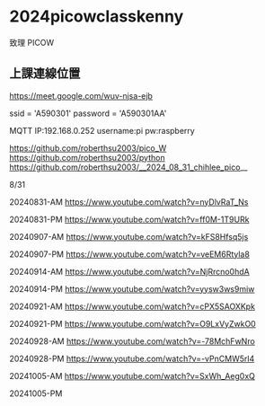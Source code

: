 # 2024picowclasskenny

致理 PICOW

## 上課連線位置

https://meet.google.com/wuv-njsa-ejb

ssid = 'A590301'
password = 'A590301AA'

MQTT
IP:192.168.0.252
username:pi
pw:raspberry

https://github.com/roberthsu2003/pico_W
https://github.com/roberthsu2003/python
https://github.com/roberthsu2003/__2024_08_31_chihlee_pico__

8/31

20240831-AM https://www.youtube.com/watch?v=nyDlvRaT_Ns

20240831-PM https://www.youtube.com/watch?v=ff0M-1T9URk

20240907-AM https://www.youtube.com/watch?v=kFS8Hfsq5js

20240907-PM https://www.youtube.com/watch?v=veEM6Rtyla8

20240914-AM https://www.youtube.com/watch?v=NjRrcno0hdA

20240914-PM https://www.youtube.com/watch?v=yysw3ws9miw

20240921-AM https://www.youtube.com/watch?v=cPX5SAOXKpk

20240921-PM https://www.youtube.com/watch?v=O9LxVyZwkO0

20240928-AM https://www.youtube.com/watch?v=-78MchFwNro

20240928-PM https://www.youtube.com/watch?v=-vPnCMW5rl4

20241005-AM https://www.youtube.com/watch?v=SxWh_Aeg0xQ

20241005-PM